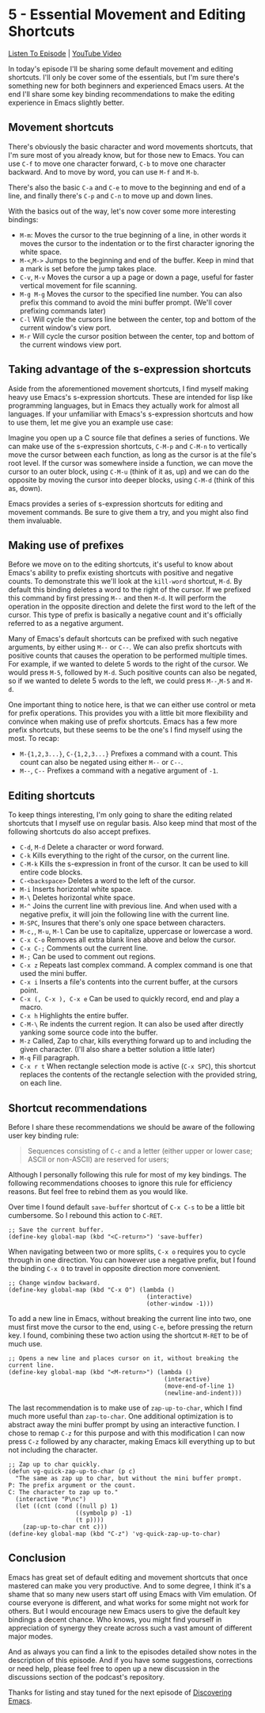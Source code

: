 # 5 - Essential Movement and Editing Shortcuts

[Listen To Episode]() | [YouTube Video]()

In today's episode I'll be sharing some default movement and editing shortcuts. I'll only be cover some of the essentials, but I'm sure there's something new for both beginners and experienced Emacs users. At the end I'll share some key binding recommendations to make the editing experience in Emacs slightly better.

## Movement shortcuts

There's obviously the basic character and word movements shortcuts, that I'm sure most of you already know, but for those new to Emacs. You can use `C-f` to move one character forward, `C-b` to move one character backward. And to move by word, you can use `M-f` and `M-b`.

There's also the basic `C-a` and `C-e` to move to the beginning and end of a line, and finally there's `C-p` and `C-n` to move up and down lines.

With the basics out of the way, let's now cover some more interesting bindings:

- `M-m`: Moves the cursor to the true beginning of a line, in other words it moves the cursor to the indentation or to the first character ignoring the white space.
- `M-<`,`M->` Jumps to the beginning and end of the buffer. Keep in mind that a mark is set before the jump takes place.
- `C-v`, `M-v` Moves the cursor a up a page or down a page, useful for faster vertical movement for file scanning.
- `M-g M-g` Moves the cursor to the specified line number. You can also prefix this command to avoid the mini buffer prompt. (We'll cover prefixing commands later)
- `C-l` Will cycle the cursors line between the center, top and bottom of the current window's view port.
- `M-r` Will cycle the cursor position between the center, top and bottom of the current windows view port.

## Taking advantage of the s-expression shortcuts

Aside from the aforementioned movement shortcuts, I find myself making heavy use Emacs's s-expression shortcuts. These are intended for lisp like programming languages, but in Emacs they actually work for almost all languages. If your unfamiliar with Emacs's s-expression shortcuts and how to use them, let me give you an example use case:

Imagine you open up a C source file that defines a series of functions. We can make use of the s-expression shortcuts, `C-M-p` and `C-M-n` to vertically move the cursor between each function, as long as the cursor is at the file's root level. If the cursor was somewhere inside a function, we can move the cursor to an outer block, using `C-M-u` (think of it as, up) and we can do the opposite by moving the cursor into deeper blocks, using `C-M-d` (think of this as, down).

Emacs provides a series of s-expression shortcuts for editing and movement commands. Be sure to give them a try, and you might also find them invaluable.

## Making use of prefixes

Before we move on to the editing shortcuts, it's useful to know about Emacs's ability to prefix existing shortcuts with positive and negative counts. To demonstrate this we'll look at the `kill-word` shortcut, `M-d`. By default this binding deletes a word to the right of the cursor. If we prefixed this command by first pressing `M--` and then `M-d`. It will perform the operation in the opposite direction and delete the first word to the left of the cursor. This type of prefix is basically a negative count and it's officially referred to as a negative argument.

Many of Emacs's default shortcuts can be prefixed with such negative arguments, by either using `M--` or `C--`. We can also prefix shortcuts with positive counts that causes the operation to be performed multiple times. For example, if we wanted to delete 5 words to the right of the cursor. We would press `M-5`, followed by `M-d`. Such positive counts can also be negated, so if we wanted to delete 5 words to the left, we could press `M--`,`M-5` and `M-d`.

One important thing to notice here, is that we can either use control or meta for prefix operations. This provides you with a little bit more flexibility and convince when making use of prefix shortcuts. Emacs has a few more prefix shortcuts, but these seems to be the one's I find myself using the most. To recap:

- `M-{1,2,3...}`, `C-{1,2,3...}` Prefixes a command with a count. This count can also be negated using either `M--` or `C--`.
- `M--`, `C--` Prefixes a command with a negative argument of `-1`.

## Editing shortcuts

To keep things interesting, I'm only going to share the editing related shortcuts that I myself use on regular basis. Also keep mind that most of the following shortcuts do also accept prefixes.

- `C-d`, `M-d` Delete a character or word forward.
- `C-k` Kills everything to the right of the cursor, on the current line.
- `C-M-k` Kills the s-expression in front of the cursor. It can be used to kill entire code blocks.
- `C-<backspace>` Deletes a word to the left of the cursor.
- `M-i` Inserts horizontal white space.
- `M-\` Deletes horizontal white space.
- `M-^` Joins the current line with previous line. And when used with a negative prefix, it will join the following line with the current line.
- `M-SPC`, Insures that there's only one space between characters.
- `M-c,`, `M-u`, `M-l` Can be use to capitalize, uppercase or lowercase a word.
- `C-x C-o` Removes all extra blank lines above and below the cursor.
- `C-x C-;` Comments out the current line.
- `M-;` Can be used to comment out regions.
- `C-x z` Repeats last complex command. A complex command is one that used the mini buffer.
- `C-x i` Inserts a file's contents into the current buffer, at the cursors point.
- `C-x (, C-x ), C-x e` Can be used to quickly record, end and play a macro.
- `C-x h` Highlights the entire buffer.
- `C-M-\` Re indents the current region. It can also be used after directly yanking some source code into the buffer.
- `M-z` Called, Zap to char, kills everything forward up to and including the given character. (I'll also share a better solution a little later)
- `M-q` Fill paragraph.
- `C-x r t` When rectangle selection mode is active (`C-x SPC`), this shortcut replaces the contents of the rectangle selection with the provided string, on each line.

## Shortcut recommendations

Before I share these recommendations we should be aware of the following user key binding rule:

> Sequences consisting of `C-c` and a letter (either upper or lower case; ASCII or non-ASCII) are reserved for users;

Although I personally following this rule for most of my key bindings. The following recommendations chooses to ignore this rule for efficiency reasons. But feel free to rebind them as you would like.

Over time I found default `save-buffer` shortcut of `C-x C-s` to be a little bit cumbersome. So I rebound this action to `C-RET`.

```Lisp
;; Save the current buffer.
(define-key global-map (kbd "<C-return>") 'save-buffer)
```

When navigating between two or more splits, `C-x o` requires you to cycle through in one direction. You can however use a negative prefix, but I found the binding `C-x O` to travel in opposite direction more convenient.

```Lisp
;; Change window backward.
(define-key global-map (kbd "C-x O") (lambda ()
                                       (interactive)
                                       (other-window -1)))
```

To add a new line in Emacs, without breaking the current line into two, one must first move the cursor to the end, using `C-e`, before pressing the return key. I found, combining these two action using the shortcut `M-RET` to be of much use.

```Lisp
;; Opens a new line and places cursor on it, without breaking the current line.
(define-key global-map (kbd "<M-return>") (lambda ()
                                            (interactive)
                                            (move-end-of-line 1)
                                            (newline-and-indent)))
```

The last recommendation is to make use of `zap-up-to-char`, which I find much more useful than `zap-to-char`. One additional optimization is to abstract away the mini buffer prompt by using an interactive function. I chose to remap `C-z` for this purpose and with this modification I can now press `C-z` followed by any character, making Emacs kill everything up to but not including the character.

```Lisp
;; Zap up to char quickly.
(defun vg-quick-zap-up-to-char (p c)
  "The same as zap up to char, but without the mini buffer prompt.
P: The prefix argument or the count.
C: The character to zap up to."
  (interactive "P\nc")
  (let ((cnt (cond ((null p) 1)
                   ((symbolp p) -1)
                   (t p))))
    (zap-up-to-char cnt c)))
(define-key global-map (kbd "C-z") 'vg-quick-zap-up-to-char)
```

## Conclusion

Emacs has great set of default editing and movement shortcuts that once mastered can make you very productive. And to some degree, I think it's a shame that so many new users start off using Emacs with Vim emulation. Of course everyone is different, and what works for some might not work for others. But I would encourage new Emacs users to give the default key bindings a decent chance. Who knows, you might find yourself in appreciation of synergy they create across such a vast amount of different major modes.

And as always you can find a link to the episodes detailed show notes in the description of this episode. And if you have some suggestions, corrections or need help, please feel free to open up a new discussion in the discussions section of the podcast's repository.

Thanks for listing and stay tuned for the next episode of [Discovering Emacs](https://www.discovering-emacs.com).
